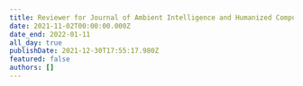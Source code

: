 ```yaml
---
title: Reviewer for Journal of Ambient Intelligence and Humanized Computing, Springer
date: 2021-11-02T00:00:00.000Z
date_end: 2022-01-11
all_day: true
publishDate: 2021-12-30T17:55:17.980Z
featured: false
authors: []
---
```


